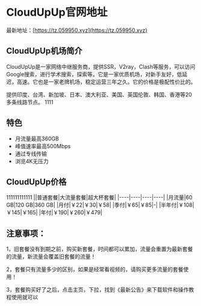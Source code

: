 # CloudUpUp官网地址

最新地址：[https://tz.059950.xyz](https://tz.059950.xyz)

## CloudUpUp机场简介

CloudUpUp是一家网络中继服务商，提供SSR，V2ray，Clash等服务，可以访问Google搜索，进行学术搜索，探索等。它是一家优质机场，对新手友好，低延迟，高速。它也是一家老牌机场，稳定运营三年之久。它的价格是极配性价比的。

提供印度、台湾、新加坡、日本、澳大利亚、美国、英国伦敦、韩国、香港等20多条线路节点。
1111
## 特色

* 月流量最高360GB
* 峰值速率最高500Mbps
* 通过专线传输
* 浏览4K无压力

## CloudUpUp价格
111111111111
||普通套餐|大流量套餐|超大杯套餐|
|----|----|----|----|
|月流量|60 GB|120 GB|360 GB|
|月付|￥22|￥30|￥58|
|季付|￥65|￥85|-|
|半年付|￥108|￥145|￥165|
|年付|￥190|￥260|￥479|


## 注意事项：

1，旧套餐没有到期之前，购买新套餐，时间都可以累加，流量会重置为最新套餐的流量，新流量会覆盖旧套餐的流量！

2，套餐只有流量多少的区别，如果是经常看视频的，请购买更多流量的套餐使用！

3，套餐购买好了之后，点击主页，下拉，找到《最新公告》来下载软件和操作教程使用就可以


